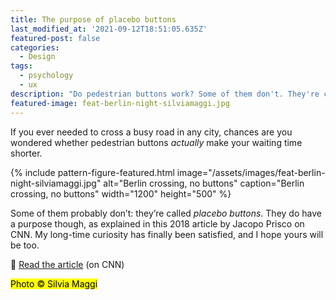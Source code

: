 ```yaml
---
title: The purpose of placebo buttons
last_modified_at: '2021-09-12T18:51:05.635Z'
featured-post: false
categories:
  - Design
tags:
  - psychology
  - ux
description: "Do pedestrian buttons work? Some of them don't. They're called placebo buttons. Read about their purpose."
featured-image: feat-berlin-night-silviamaggi.jpg
---
```

<p class="lead">If you ever needed to cross a busy road in any city, chances are you wondered whether pedestrian buttons <em>actually</em> make your waiting time shorter.</p>

<!--more-->

{% include pattern-figure-featured.html image="/assets/images/feat-berlin-night-silviamaggi.jpg" alt="Berlin crossing, no buttons" caption="Berlin crossing, no buttons" width="1200" height="500" %}

Some of them probably don’t: they’re called _placebo buttons_. They do have a purpose though, as explained in this 2018 article by Jacopo Prisco on CNN. My long-time curiosity has finally been satisfied, and I hope yours will be too.

<p class="detached">🔗 <a href="https://edition.cnn.com/style/article/placebo-buttons-design/index.html">Read the article</a> (on CNN)</p>

<p class="detached"><mark class="smd-highlight small">Photo &copy; Silvia Maggi</mark></p>
